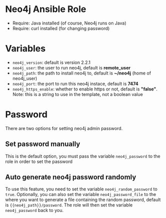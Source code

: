 # Neo4j Ansible Role

- Require: Java installed (of course, Neo4j runs on Java)
- Require: curl installed (for changing password)

# Variables

- `neo4j_version`: default is version 2.2.1
- `neo4j_user`: the user to run neo4j, default is **remote_user**
- `neo4j_path`: the path to install neo4j to, default is **~/neo4j** (home of neo4j_user)
- `neo4j_port`: the port to run this neo4j instace, default is **7474**
- `neo4j_https_enable`: whether to enable https or not, default is **"false"**.
Note: this is a string to use in the template, not a boolean value

# Password

There are two options for setting neo4j admin password.

## Set password manually

This is the default option, you must pass the variable `neo4j_password` to the
role in order to set the password

## Auto generate neo4j password randomly

To use this feature, you need to set the variable `neo4j_random_password` to
`true`. Optionally, you can also set the variable `neo4j_password_file` to the
where you want to generate a file containing the random password, default is
`{{neo4j_path}}/password`. The role will then set the variable `neo4j_password`
back to you.

